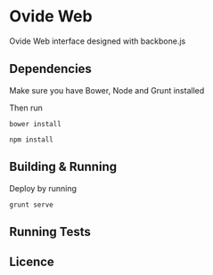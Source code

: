 # Ovide Web

Ovide Web interface designed with backbone.js

## Dependencies

Make sure you have Bower, Node and Grunt installed

Then run

```
bower install
```

```
npm install
```
 
## Building & Running
Deploy by running
```
grunt serve
```

## Running Tests

## Licence
